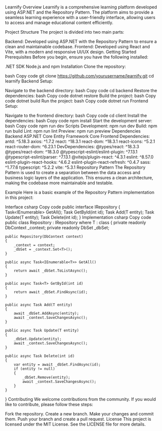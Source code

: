 Learnify
Overview
Learnify is a comprehensive learning platform developed using ASP.NET and the Repository Pattern. The platform aims to provide a seamless learning experience with a user-friendly interface, allowing users to access and manage educational content efficiently.

Project Structure
The project is divided into two main parts:

Backend: Developed using ASP.NET with the Repository Pattern to ensure a clean and maintainable codebase.
Frontend: Developed using React and Vite, with a modern and responsive UI/UX design.
Getting Started
Prerequisites
Before you begin, ensure you have the following installed:

.NET SDK
Node.js and npm
Installation
Clone the repository:

bash
Copy code
git clone https://github.com/yourusername/learnify.git
cd learnify
Backend Setup:

Navigate to the backend directory:
bash
Copy code
cd backend
Restore the dependencies:
bash
Copy code
dotnet restore
Build the project:
bash
Copy code
dotnet build
Run the project:
bash
Copy code
dotnet run
Frontend Setup:

Navigate to the frontend directory:
bash
Copy code
cd client
Install the dependencies:
bash
Copy code
npm install
Start the development server:
bash
Copy code
npm run dev
Scripts
Development: npm run dev
Build: npm run build
Lint: npm run lint
Preview: npm run preview
Dependencies
Backend
ASP.NET Core
Entity Framework Core
Frontend
Dependencies:
antd: ^5.18.3
axios: ^1.7.2
react: ^18.3.1
react-dom: ^18.3.1
react-icons: ^5.2.1
react-router-dom: ^6.23.1
DevDependencies:
@types/react: ^18.3.3
@types/react-dom: ^18.3.0
@typescript-eslint/eslint-plugin: ^7.13.1
@typescript-eslint/parser: ^7.13.1
@vitejs/plugin-react: ^4.3.1
eslint: ^8.57.0
eslint-plugin-react-hooks: ^4.6.2
eslint-plugin-react-refresh: ^0.4.7
sass: ^1.77.6
typescript: ^5.2.2
vite: ^5.3.1
Repository Pattern
The Repository Pattern is used to create a separation between the data access and business logic layers of the application. This ensures a clean architecture, making the codebase more maintainable and testable.

Example
Here is a basic example of the Repository Pattern implementation in this project:

Interface
csharp
Copy code
public interface IRepository<T>
{
    Task<IEnumerable<T>> GetAll();
    Task<T> GetById(int id);
    Task Add(T entity);
    Task Update(T entity);
    Task Delete(int id);
}
Implementation
csharp
Copy code
public class Repository<T> : IRepository<T> where T : class
{
    private readonly DbContext _context;
    private readonly DbSet<T> _dbSet;

    public Repository(DbContext context)
    {
        _context = context;
        _dbSet = _context.Set<T>();
    }

    public async Task<IEnumerable<T>> GetAll()
    {
        return await _dbSet.ToListAsync();
    }

    public async Task<T> GetById(int id)
    {
        return await _dbSet.FindAsync(id);
    }

    public async Task Add(T entity)
    {
        await _dbSet.AddAsync(entity);
        await _context.SaveChangesAsync();
    }

    public async Task Update(T entity)
    {
        _dbSet.Update(entity);
        await _context.SaveChangesAsync();
    }

    public async Task Delete(int id)
    {
        var entity = await _dbSet.FindAsync(id);
        if (entity != null)
        {
            _dbSet.Remove(entity);
            await _context.SaveChangesAsync();
        }
    }
}
Contributing
We welcome contributions from the community. If you would like to contribute, please follow these steps:

Fork the repository.
Create a new branch.
Make your changes and commit them.
Push your branch and create a pull request.
License
This project is licensed under the MIT License. See the LICENSE file for more details.
